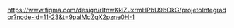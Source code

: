 https://www.figma.com/design/rItnwKklZJxrmHPbU9bOkG/projetoIntegrador?node-id=11-23&t=9palMdZqX2pzne0H-1